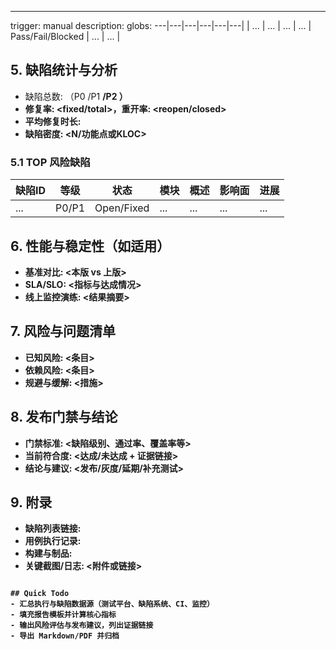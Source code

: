 ---
trigger: manual
description:
globs:
---|---|---|---|---|---|
| ... | ... | ... | ... | Pass/Fail/Blocked | ... | ... |

## 5. 缺陷统计与分析
- 缺陷总数: <N>（P0 <a>/P1 <b>/P2 <c>）
- 修复率: <fixed/total>，重开率: <reopen/closed>
- 平均修复时长: <h>
- 缺陷密度: <N/功能点或KLOC>

### 5.1 TOP 风险缺陷
| 缺陷ID | 等级 | 状态 | 模块 | 概述 | 影响面 | 进展 |
|---|---|---|---|---|---|---|
| ... | P0/P1 | Open/Fixed | ... | ... | ... | ... |

## 6. 性能与稳定性（如适用）
- 基准对比: <本版 vs 上版>
- SLA/SLO: <指标与达成情况>
- 线上监控演练: <结果摘要>

## 7. 风险与问题清单
- 已知风险: <条目>
- 依赖风险: <条目>
- 规避与缓解: <措施>

## 8. 发布门禁与结论
- 门禁标准: <缺陷级别、通过率、覆盖率等>
- 当前符合度: <达成/未达成 + 证据链接>
- 结论与建议: <发布/灰度/延期/补充测试>

## 9. 附录
- 缺陷列表链接: <URL>
- 用例执行记录: <URL>
- 构建与制品: <URL>
- 关键截图/日志: <附件或链接>
```

## Quick Todo
- 汇总执行与缺陷数据源（测试平台、缺陷系统、CI、监控）
- 填充报告模板并计算核心指标
- 输出风险评估与发布建议，列出证据链接
- 导出 Markdown/PDF 并归档
